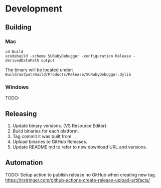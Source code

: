 # Development

## Building

### Mac

    cd Build
    xcodebuild -scheme SURubyDebugger -configuration Release -derivedDataPath output

The binary will be located under: `Build/output/Build/Products/Release/SURubyDebugger.dylib`

### Windows

TODO:

## Releasing

1. Update binary versions. (VS Resource Editor)
2. Build binaries for each platform.
3. Tag commit it was built from.
4. Upload binaries to GitHub Releases.
5. Update README.md to refer to new download URL and versions.

## Automation

TODO: Setup action to publish release no GitHub when creating new tag. https://trstringer.com/github-actions-create-release-upload-artifacts/
